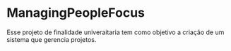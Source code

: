 # ManagingPeopleFocus
Esse projeto de finalidade univeraitaria tem como objetivo a criação de um sistema que gerencia projetos.
